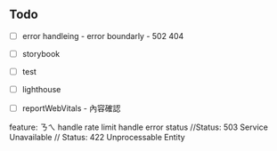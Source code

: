 ## Todo
- [ ] error handleing - error boundarly - 502 404
- [ ] storybook
- [ ] test
- [ ] lighthouse
- [ ] reportWebVitals - 內容確認



feature:
ㄋㄟ
handle rate limit
handle error status
//Status: 503 Service Unavailable
// Status: 422 Unprocessable Entity
